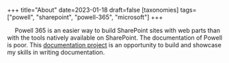 +++
title="About"
date=2023-01-18
draft=false
[taxonomies]
tags=["powell", "sharepoint", "powell-365", "microsoft"]
+++

&emsp; Powell 365 is an easier way to build SharePoint sites with web parts than with the tools natively available on SharePoint. The documentation of Powell is poor. This [documentation project](https://github.com/tieje/unofficial_powell_365_docs) is an opportunity to build and showcase my skills in writing documentation.
